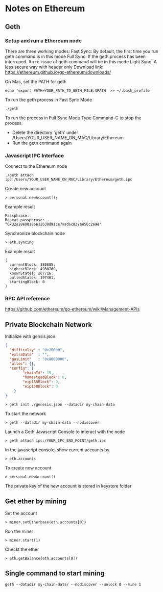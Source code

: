 # Notes on Ethereum

## Geth

### Setup and run a Ethereum node
There are three working modes:
Fast Sync: By default, the first time you run geth command is in this mode
Full Sync: If the geth process has been interruped. An re-issue of geth command will be in this mode
Light Sync: A less secure way with header only 
Download link: https://ethereum.github.io/go-ethereum/downloads/

On Mac, set the PATH for geth
```
echo 'export PATH=YOUR_PATH_TO_GETH_FILE:$PATH' >> ~/.bash_profile
```

To run the geth process in Fast Sync Mode

```
./geth
```

To run the process in Full Sync Mode
Type Command-C to stop the process.

+ Delete the directory 'geth' under     /Users/YOUR_USER_NAME_ON_MAC/Library/Ethereum 
+ Run the geth command again


### Javascript IPC Interface

Connect to the Ethereum node

```
./geth attach ipc:/Users/YOUR_USER_NAME_ON_MAC/Library/Ethereum/geth.ipc
```

Create new account

```
> personal.newAccount();
```

Example result

```
Passphrase: 
Repeat passphrase: 
“0x32a28e00186612638d91ce7aad6c832ae56c2a9e"
```

Synchronize blockchain node

```
> eth.syncing
```

Example result

```
{
  currentBlock: 180885,
  highestBlock: 4930769,
  knownStates: 207716,
  pulledStates: 197461,
  startingBlock: 0
}
```

### RPC API reference
https://github.com/ethereum/go-ethereum/wiki/Management-APIs

## Private Blockchain Network
Initialize with gensis.json

```json
{
  "difficulty" : "0x20000",
  "extraData"  : "",
  "gasLimit"   : "0x8000000",
  "alloc": {},
  "config": {
        "chainId": 15,
        "homesteadBlock": 0,
        "eip155Block": 0,
        "eip158Block": 0
    }
}
```


```
> geth init ./genesis.json --datadir my-chain-data
```

To start the network

```
> geth --datadir my-chain-data --nodiscover
```

Launch a Geth Javascript Console to interact with the node

```
> geth attach ipc:/YOUR_IPC_END_POINT/geth.ipc
```

In the javascript console, show current accounts by

```
> eth.accounts
```

To create new account

```
> personal.newAccount()
```

The private key of the new account is stored in keystore folder

## Get ether by mining

Set the account
```
> miner.setEtherbase(eth.accounts[0])
```

Run the miner

```
> miner.start(1)
```

Checkt the ether

```
> eth.getBalance(eth.accounts[0])
```


## Single command to start mining

```
geth --datadir my-chain-data/ --nodiscover --unlock 0 --mine 1
```


